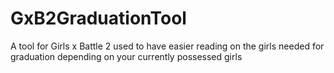 # GxB2GraduationTool
A tool for Girls x Battle 2 used to have easier reading on the girls needed for graduation depending on your currently possessed girls
